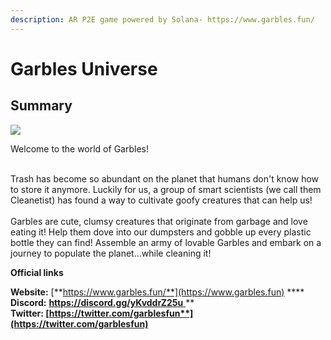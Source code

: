 ```yaml
---
description: AR P2E game powered by Solana- https://www.garbles.fun/
---
```


# Garbles Universe

## Summary

![](<.gitbook/assets/Screenshot 2022-03-18 at 06.11.26.png>)

Welcome to the world of Garbles!&#x20;

\
Trash has become so abundant on the planet that humans don't know how to store it anymore. Luckily for us, a group of smart scientists (we call them Cleanetist) has found a way to cultivate goofy creatures that can help us!\
&#x20;\
Garbles are cute, clumsy creatures that originate from garbage and love eating it! Help them dove into our dumpsters and gobble up every plastic bottle they can find! Assemble an army of lovable Garbles and embark on a journey to populate the planet...while cleaning it!

**Official links**

**Website:** [**https://www.garbles.fun/**](https://www.garbles.fun)  ****  \
**Discord:** [**https://discord.gg/yKvddrZ25u** ](https://discord.gg/yKvddrZ25u)****\
**Twitter:** [**https://twitter.com/garblesfun**](https://twitter.com/garblesfun)****
